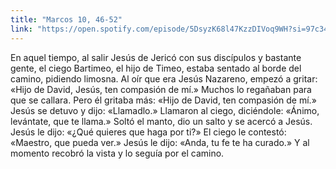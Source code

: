 ```yaml
---
title: "Marcos 10, 46-52"
link: "https://open.spotify.com/episode/5DsyzK68l47KzzDIVoq9WH?si=97c34531679f4b5a"
---
```


En aquel tiempo, al salir Jesús de Jericó con sus discípulos y bastante gente, el ciego Bartimeo, el hijo de Timeo, estaba sentado al borde del camino, pidiendo limosna.
Al oír que era Jesús Nazareno, empezó a gritar: «Hijo de David, Jesús, ten compasión de mí.»
Muchos lo regañaban para que se callara. Pero él gritaba más: «Hijo de David, ten compasión de mí.»
Jesús se detuvo y dijo: «Llamadlo.»
Llamaron al ciego, diciéndole: «Ánimo, levántate, que te llama.»
Soltó el manto, dio un salto y se acercó a Jesús.
Jesús le dijo: «¿Qué quieres que haga por ti?»
El ciego le contestó: «Maestro, que pueda ver.»
Jesús le dijo: «Anda, tu fe te ha curado.»
Y al momento recobró la vista y lo seguía por el camino.
